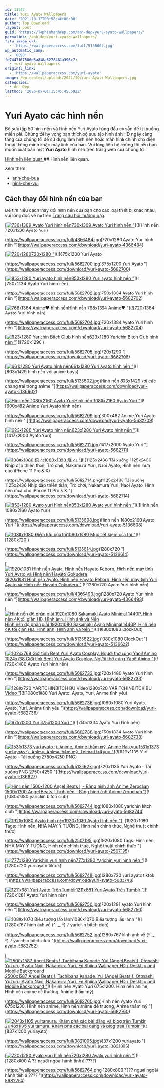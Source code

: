 ```yaml
---
id: 11942
title: Yuri Ayato Wallpapers
date: '2021-10-17T03:58:40+00:00'
author: Top Download
layout: post
guid: 'https://Tophinhanhdep.com/anh-dep/yuri-ayato-wallpapers/'
permalink: /anh-dep/yuri-ayato-wallpapers/
fifu_image_url:
  - 'https://wallpaperaccess.com/full/5136601.jpg'
wp_automatic_camp:
  - '8098'
fe7447f67506d8a858a6278463a396c7:
  - Yuri Ayato Wallpapers
original_link:
  - 'https://wallpaperaccess.com/yuri-ayato'
image: /wp-content/uploads/2021/10/Yuri-Ayato-Wallpapers.jpg
categories:
  - Ảnh Đẹp
lastmod: '2025-05-01T15:45:45.692Z'
---
```

# Yuri Ayato các hình nền

Bộ sưu tập 50 hình nền và hình nền Yuri Ayato hàng đầu có sẵn để tải xuống miễn phí. Chúng tôi hy vọng bạn thích bộ sưu tập hình ảnh HD ngày càng tăng của chúng tôi để sử dụng làm hình nền hoặc màn hình chính cho điện thoại thông minh hoặc máy tính của bạn. Vui lòng liên hệ chúng tôi nếu bạn muốn xuất bản một **Yuri Ayato** hình nền trên trang web của chúng tôi.

[Hình nền liên quan ](#related) ## Hình nền liên quan.

   
 Xem thêm:

   
- [anh-che-bua](https://tophinhanhdep.com/anh-che/anh-che-bua/)
- [hinh-che-vui](https://tophinhanhdep.com/anh-che/hinh-che-vui/)

## Cách thay đổi hình nền của bạn

 Để tìm hiểu cách thay đổi hình nền của bạn cho các loại thiết bị khác nhau, vui lòng đọc về nó trên [Trang câu hỏi thường gặp](https://tophinhanhdep.com/faq/).

  
[[![736x1309 Ayato Yuri hình nền](https://wallpaperaccess.com/full/5136601.jpg)736x1309 Ayato Yuri hình nền "](https://wallpaperaccess.com/download/yuri-ayato-5136601)](![Hình nền 720x1280 Ayato Yuri)

(https://wallpaperaccess.com/full/4366484.jpg)720x1280 Ayato Yuri hình nền "](https://wallpaperaccess.com/download/yuri-ayato-4366484)

[[![720x1280 ](https://wallpaperaccess.com/full/5136609.jpg)720x1280 "](https://wallpaperaccess.com/download/yuri-ayato-5136609)](![675x1200 Yuri Ayato)

(https://wallpaperaccess.com/full/5682700.jpg)675x1200 Yuri Ayato "](https://wallpaperaccess.com/download/yuri-ayato-5682700)

[[![853x1280 Yuri ayato hình nền](https://wallpaperaccess.com/full/5136603.jpg)853x1280 Yuri ayato hình nền "](https://wallpaperaccess.com/download/yuri-ayato-5136603)](![750x1334 Ayato Yuri hình nền)

(https://wallpaperaccess.com/full/5682702.jpg)750x1334 Ayato Yuri hình nền "](https://wallpaperaccess.com/download/yuri-ayato-5682702)

[[![768x1364 Anime❤ hình nền](https://wallpaperaccess.com/full/5136647.jpg)Hình nền 768x1364 Anime❤ "](https://wallpaperaccess.com/download/yuri-ayato-5136647)](![720x1384 Ayato Yuri hình nền)

(https://wallpaperaccess.com/full/5682704.jpg)720x1384 Ayato Yuri hình nền "](https://wallpaperaccess.com/download/yuri-ayato-5682704)

[[![623x1280 Yarichin Bitch Club hình nền](https://wallpaperaccess.com/full/3820625.jpg)623x1280 Yarichin Bitch Club hình nền "](https://wallpaperaccess.com/download/yuri-ayato-3820625)](![720x1290 )

(https://wallpaperaccess.com/full/5682705.jpg)720x1290 "](https://wallpaperaccess.com/download/yuri-ayato-5682705)

[[![661x1280 Yuri Ayato hình nền](https://wallpaperaccess.com/full/5682706.jpg)661x1280 Yuri Ayato hình nền "](https://wallpaperaccess.com/download/yuri-ayato-5682706)](![803x1429 hình nền với anime boys)

(https://wallpaperaccess.com/full/5136602.jpg)Hình nền 803x1429 với các chàng trai trong anime "](https://wallpaperaccess.com/download/yuri-ayato-5136602)

[[![Hình nền 1080x2160 Ayato Yuri](https://wallpaperaccess.com/full/5136621.jpg)Hình nền 1080x2160 Ayato Yuri "](https://wallpaperaccess.com/download/yuri-ayato-5136621)](![600x482 Anime Yuri Ayato hình nền)

(https://wallpaperaccess.com/full/5682709.jpg)600x482 Anime Yuri Ayato hình nền " ](https://wallpaperaccess.com/download/yuri-ayato-5682709)

[[![623x1280 Yuri Ayato hình nền](https://wallpaperaccess.com/full/5682710.jpg)623x1280 Yuri Ayato hình nền "](https://wallpaperaccess.com/download/yuri-ayato-5682710)](![1417x2000 Ayato Yuri)

(https://wallpaperaccess.com/full/5682711.jpg)1417x2000 Ayato Yuri "](https://wallpaperaccess.com/download/yuri-ayato-5682711)

[[![1080x1080 飛 べ](https://wallpaperaccess.com/full/5682713.jpg)1080x1080 飛 べ "](https://wallpaperaccess.com/download/yuri-ayato-5682713)](![1125x2436 Tải xuống 1125x2436 Nhịp đập thiên thần, Trò chơi, Nakamura Yuri, Naoi Ayato, Hình nền mưa cho iPhone 11 Pro & X)

(https://wallpaperaccess.com/full/5682714.png)1125x2436 Tải xuống 1125x2436 Nhịp đập thiên thần, Trò chơi, Nakamura Yuri, Naoi Ayato, Hình nền mưa cho iPhone 11 Pro &amp; X "](https://wallpaperaccess.com/download/yuri-ayato-5682714)

[[![853x1280 Ayato yuri hình nền](https://wallpaperaccess.com/full/5682719.jpg)853x1280 Ayato yuri hình nền "](https://wallpaperaccess.com/download/yuri-ayato-5682719)](![Hình nền 1080x2160 Ayato Yuri)

(https://wallpaperaccess.com/full/5136608.jpg)Hình nền 1080x2160 Ayato Yuri "](https://wallpaperaccess.com/download/yuri-ayato-5136608)

[[![1080x1080 Điểm lưu của tôi](https://wallpaperaccess.com/full/5136620.jpg)1080x1080 Mục tiết kiệm của tôi "](https://wallpaperaccess.com/download/yuri-ayato-5136620)](![1280x720 )

(https://wallpaperaccess.com/full/5136614.jpg)1280x720 "](https://wallpaperaccess.com/download/yuri-ayato-5136614)

[[![1920x1081 Hình nền Ayato.  Hình nền Hayato Reborn, Hình nền máy tính Yuri Ayato và Hình nền Hayato Gokudera](https://wallpaperaccess.com/full/5682723.jpg)1920x1081 Hình nền Ayato. Hình nền Hayato Reborn, Hình nền máy tính Yuri Ayato và Hình nền Hayato Gokudera "](https://wallpaperaccess.com/download/yuri-ayato-5682723)](![1280x720 Ayato Yuri hình nền)

(https://wallpaperaccess.com/full/4366493.jpg)1280x720 Ayato Yuri hình nền "](https://wallpaperaccess.com/download/yuri-ayato-4366493)

[[![Hình nền độ phân giải 1920x1080 Sakamaki Ayato Minimal 1440P, Hình nền 4K tối giản HD, Hình ảnh, Hình ảnh và Nền](https://wallpaperaccess.com/full/5136618.jpg)Hình nền độ phân giải 1920x1080 Sakamaki Ayato Minimal 1440P, Hình nền 4K tối giản HD, Hình ảnh, Hình ảnh và Nền "](https://wallpaperaccess.com/download/yuri-ayato-5136618)](![1080x1080 ClockOut)

(https://wallpaperaccess.com/full/5136622.jpg)1080x1080 ClockOut "](https://wallpaperaccess.com/download/yuri-ayato-5136622)

[[![1024x768 Giới tính Bent Yuri Ayato Cosplay.  Người thờ cúng Yaoi!  Amino](https://wallpaperaccess.com/full/5136625.jpg)1024x768 Giới tính Bent Yuri Ayato Cosplay. Người thờ cúng Yaoi! Amino "](https://wallpaperaccess.com/download/yuri-ayato-5136625)](![720x1480 Ayato Yuri hình nền)

(https://wallpaperaccess.com/full/5682733.jpg)720x1480 Ayato Yuri hình nền "](https://wallpaperaccess.com/download/yuri-ayato-5682733)

[[![1280x720 YARITCHINBITCH BU Video](https://wallpaperaccess.com/full/5136626.jpg)1280x720 YARITCHINBITCH BU Video "](https://wallpaperaccess.com/download/yuri-ayato-5136626)](![1080x1080 Yuri Ayato.  Ayato, Yuri, Anime tình yêu)

(https://wallpaperaccess.com/full/5682736.jpg)1080x1080 Yuri Ayato. Ayato, Yuri, Anime tình yêu "](https://wallpaperaccess.com/download/yuri-ayato-5682736)

[[![675x1200 Yuri](https://wallpaperaccess.com/full/5682737.jpg)675x1200 Yuri "](https://wallpaperaccess.com/download/yuri-ayato-5682737)](![750x1334 Ayato Yuri hình nền)

(https://wallpaperaccess.com/full/5682738.jpg)750x1334 Ayato Yuri hình nền "](https://wallpaperaccess.com/download/yuri-ayato-5682738)

[[![1531x1373 yuri ayato :).  Anime, Anime thẩm mỹ, Anime Haikyuu](https://wallpaperaccess.com/full/5136633.jpg)1531x1373 yuri ayato :). Anime, Anime thẩm mỹ, Anime Haikyuu "](https://wallpaperaccess.com/download/yuri-ayato-5136633)](![820x1135 Yuri Ayato - Tải xuống 2750x4250 PNG)

(https://wallpaperaccess.com/full/5136627.jpg)820x1135 Yuri Ayato - Tải xuống PNG 2750x4250 "](https://wallpaperaccess.com/download/yuri-ayato-5136627)

[[![Hình nền 1500x1200 Angel Beats !, - Bảng hình ảnh Anime Zerochan](https://wallpaperaccess.com/full/5682741.jpg)1500x1200 Angel Beats !, hình nền - Bảng hình ảnh Anime Zerochan "](https://wallpaperaccess.com/download/yuri-ayato-5682741)](![1080x1080 yarichin bitch club)

(https://wallpaperaccess.com/full/5682744.jpg)1080x1080 yarichin bitch club "](https://wallpaperaccess.com/download/yuri-ayato-5682744)

[[![1920x1080 Ayato hình nền](https://wallpaperaccess.com/full/5136628.jpg)1920x1080 Ayato hình nền "](https://wallpaperaccess.com/download/yuri-ayato-5136628)](![1920x1080 Tags: Hình nền, NHÀ MÁY Ý TƯỞNG, Hình nền chính thức, Nghệ thuật chính thức)

(https://wallpaperaccess.com/full/2507195.jpg)1920x1080 Tags: Hình nền, NHÀ MÁY Ý TƯỞNG, Hình nền chính thức, Nghệ thuật chính thức "](https://wallpaperaccess.com/download/yuri-ayato-2507195)

[[![777x1280 Yarichin yuri hình nền](https://wallpaperaccess.com/full/5682747.jpg)777x1280 Yarichin yuri hình nền "](https://wallpaperaccess.com/download/yuri-ayato-5682747)](![1280x720 yuri ayato tiktok)

(https://wallpaperaccess.com/full/5682748.jpg)1280x720 yuri ayato tiktok "](https://wallpaperaccess.com/download/yuri-ayato-5682748)

[[![1211x681 Yuri Ayato Trên Tumblr](https://wallpaperaccess.com/full/5136651.jpg)1211x681 Yuri Ayato Trên Tumblr "](https://wallpaperaccess.com/download/yuri-ayato-5136651)](![720x1281 Ayato Yuri hình nền)

(https://wallpaperaccess.com/full/5682750.jpg)720x1281 Ayato Yuri hình nền "](https://wallpaperaccess.com/download/yuri-ayato-5682750)

[[![1080x1070 Biểu tượng lấp lánh](https://wallpaperaccess.com/full/5136637.jpg)1080x1070 Biểu tượng lấp lánh "](https://wallpaperaccess.com/download/yuri-ayato-5136637)](![1280x767 hình ảnh về (^ ._. ^) ﾉ yarichin bitch club)

(https://wallpaperaccess.com/full/5682752.jpg)1280x767 hình ảnh về (^ .\_. ^) ﾉ yarichin bitch club "](https://wallpaperaccess.com/download/yuri-ayato-5682752)

[[![2500x1587 Angel Beats !, Tachibana Kanade, Yui (Angel Beats!), Otonashi Yuzuru, Ayato Naoi, Nakamura Yuri, Eri Shiina Wallpaper HD / Desktop and Mobile Background](https://wallpaperaccess.com/full/5682759.jpg)2500x1587 Angel Beats !, Tachibana Kanade, Yui (Angel Beats!), Otonashi Yuzuru, Ayato Naoi, Nakamura Yuri, Eri Shiina Wallpaper HD / Desktop and Mobile Background "](https://wallpaperaccess.com/download/yuri-ayato-5682759)](![Hình nền Ayato Yuri 675x1200.  Hình nền anime, Hình nền anime dễ thương, Anime thẩm mỹ)

(https://wallpaperaccess.com/full/5682760.jpg)Hình nền Ayato Yuri 675x1200. Hình nền anime, Hình nền anime dễ thương, Anime thẩm mỹ "](https://wallpaperaccess.com/download/yuri-ayato-5682760)

[[![2048x1105 yui tamura.  Khám phá các bài đăng và blog trên Tumblr](https://wallpaperaccess.com/full/5682761.jpg)2048x1105 yui tamura. Khám phá các bài đăng và blog trên Tumblr "](https://wallpaperaccess.com/download/yuri-ayato-5682761)](![837x1200 yuriayato)

(https://wallpaperaccess.com/full/3821005.jpg)837x1200 yuriayato "](https://wallpaperaccess.com/download/yuri-ayato-3821005)

[[![720x1280 Ayato yuri hình nền](https://wallpaperaccess.com/full/5136623.jpg)720x1280 Ayato yuri hình nền "](https://wallpaperaccess.com/download/yuri-ayato-5136623)](![1280x800 Â ??  người ngoài hành tinh â ????)

(https://wallpaperaccess.com/full/5682764.png)1280x800 ???? người ngoài hành tinh â ???? "](https://wallpaperaccess.com/download/yuri-ayato-5682764)
